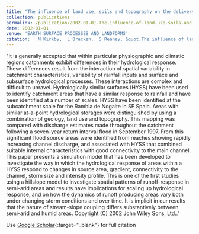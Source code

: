 ```yaml
---
title: "The influence of land use, soils and topography on the delivery of hillslope runoff to channels in SE Spain"
collection: publications
permalink: /publication/2002-01-01-The-influence-of-land-use-soils-and-topography-on-the-delivery-of-hillslope-runoff-to-channels-in-SE-Spain
date: 2002-01-01
venue: 'EARTH SURFACE PROCESSES AND LANDFORMS'
citation: ' M Kirkby,  L Bracken,  S Reaney, &quot;The influence of land use, soils and topography on the delivery of hillslope runoff to channels in SE Spain.&quot; EARTH SURFACE PROCESSES AND LANDFORMS, 2002.'
---
```

<!--more-->
"It is generally accepted that within particular physiographic and climatic regions catchments exhibit differences in their hydrological response. These differences result from the interaction of spatial variability in catchment characteristics, variability of rainfall inputs and surface and subsurface hydrological processes. These interactions are complex and difficult to unravel. Hydrologically similar surfaces (HYSS) have been used to identify catchment areas that have a similar response to rainfall and have been identified at a number of scales. HYSS have been identified at the subcatchment scale for the Rambla de Nogalte in SE Spain. Areas with similar at-a-point hydrological storages were distinguished by using a combination of geology, land use and topography. This mapping was compared with discharge estimates made throughout the catchment following a seven-year return interval flood in September 1997. From this significant flood source areas were identified from reaches showing rapidly increasing channel discharge, and associated with HYSS that combined suitable internal characteristics with good connectivity to the main channel. This paper presents a simulation model that has been developed to investigate the way in which the hydrological response of areas within a HYSS respond to changes in source area, gradient, connectivity to the channel, storm size and intensity profile. This is one of the first studies using a hillslope model to investigate spatial patterns of runoff-response in semi-arid areas and results have implications for scaling up hydrological response, and on how the dynamics of runoff producing areas vary both under changing storm conditions and over time. It is implicit in our results that the nature of stream-slope coupling differs substantively between semi-arid and humid areas. Copyright (C) 2002 John Wiley Sons, Ltd.."

Use [Google Scholar](https://scholar.google.com/scholar?q=The+influence+of+land+use,+soils+and+topography+on+the+delivery+of+hillslope+runoff+to+channels+in+SE+Spain){:target="_blank"} for full citation
